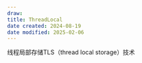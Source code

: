 ```yaml
---
draw:
title: ThreadLocal
date created: 2024-08-19
date modified: 2025-02-06
---
```


线程局部存储TLS（thread local storage）技术
